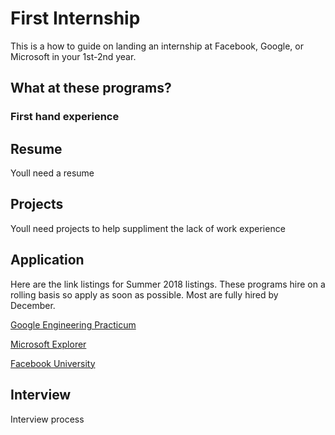 # First Internship
This is a how to guide on landing an internship at Facebook, Google, or Microsoft in your 1st-2nd year.

## What at these programs?

### First hand experience

## Resume
Youll need a resume

## Projects
Youll need projects to help suppliment the lack of work experience

## Application
Here are the link listings for Summer 2018 listings. These programs hire on a rolling basis so apply as soon as possible. Most are fully hired by December. 

[Google Engineering Practicum](https://careers.google.com/jobs#!t=jo&jid=/google/engineering-practicum-intern-summer-2018-1600-amphitheatre-pkwy-mountain-view-ca-2785420182&)

[Microsoft Explorer](https://careers.microsoft.com/students/explore)

[Facebook University](https://www.facebook.com/careers/university/fbueng)

## Interview
Interview process
